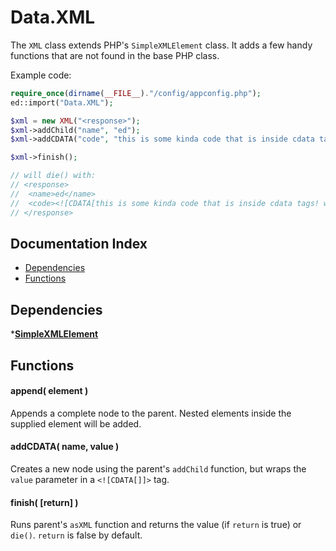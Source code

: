 # Data.XML

The `XML` class extends PHP's `SimpleXMLElement` class.  It adds a few handy functions that are not found in the base PHP class.

Example code:
```php
require_once(dirname(__FILE__)."/config/appconfig.php");
ed::import("Data.XML");

$xml = new XML("<response>");
$xml->addChild("name", "ed");
$xml->addCDATA("code", "this is some kinda code that is inside cdata tags! woot.");

$xml->finish();

// will die() with:
// <response>
//	<name>ed</name>
//	<code><![CDATA[this is some kinda code that is inside cdata tags! woot.]]></code>
// </response>
```

## Documentation Index

* [Dependencies](#dependencies)
* [Functions](#functions)

## Dependencies

*[**SimpleXMLElement**](http://php.net/simplexmlelement)

## Functions

#### append( element )
Appends a complete node to the parent.  Nested elements inside the supplied element will be added.

#### addCDATA( name, value )
Creates a new node using the parent's `addChild` function, but wraps the `value` parameter in a `<![CDATA[]]>` tag.

#### finish( [return] )
Runs parent's `asXML` function and returns the value (if `return` is true) or `die()`.  `return` is false by default.